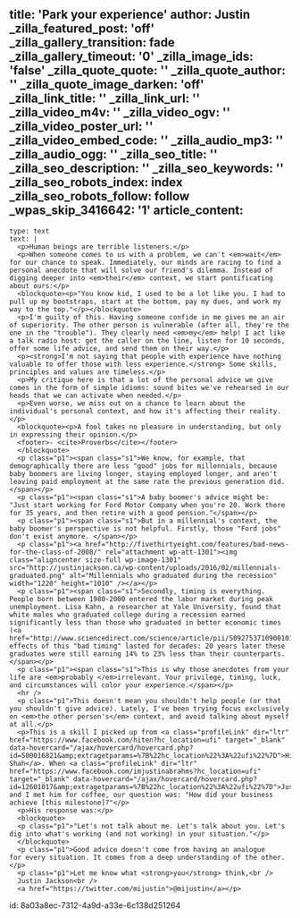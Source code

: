 title: 'Park your experience'
author: Justin
_zilla_featured_post: 'off'
_zilla_gallery_transition: fade
_zilla_gallery_timeout: '0'
_zilla_image_ids: 'false'
_zilla_quote_quote: ''
_zilla_quote_author: ''
_zilla_quote_image_darken: 'off'
_zilla_link_title: ''
_zilla_link_url: ''
_zilla_video_m4v: ''
_zilla_video_ogv: ''
_zilla_video_poster_url: ''
_zilla_video_embed_code: ''
_zilla_audio_mp3: ''
_zilla_audio_ogg: ''
_zilla_seo_title: ''
_zilla_seo_description: ''
_zilla_seo_keywords: ''
_zilla_seo_robots_index: index
_zilla_seo_robots_follow: follow
_wpas_skip_3416642: '1'
article_content:
  -
    type: text
    text: |
      <p>Human beings are terrible listeners.</p>
      <p>When someone comes to us with a problem, we can't <em>wait</em> for our chance to speak. Immediately, our minds are racing to find a personal anecdote that will solve our friend's dilemma. Instead of digging deeper into <em>their</em> context, we start pontificating about ours:</p>
      <blockquote><p>"You know kid, I used to be a lot like you. I had to pull up my bootstraps, start at the bottom, pay my dues, and work my way to the top."</p></blockquote>
      <p>I'm guilty of this. Having someone confide in me gives me an air of superiority. The other person is vulnerable (after all, they're the one in the "trouble"). They clearly need <em>my</em> help! I act like a talk radio host: get the caller on the line, listen for 10 seconds, offer some life advice, and send them on their way.</p>
      <p><strong>I'm not saying that people with experience have nothing valuable to offer those with less experience.</strong> Some skills, principles and values are timeless.</p>
      <p>My critique here is that a lot of the personal advice we give comes in the form of simple idioms: sound bites we've rehearsed in our heads that we can activate when needed.</p>
      <p>Even worse, we miss out on a chance to learn about the individual's personal context, and how it's affecting their reality.</p>
      <blockquote><p>A fool takes no pleasure in understanding, but only in expressing their opinion.</p>
      <footer>- <cite>Proverbs</cite></footer>
      </blockquote>
      <p class="p1"><span class="s1">We know, for example, that demographically there are less "good" jobs for millennials, because baby boomers are living longer, staying employed longer, and aren't leaving paid employment at the same rate the previous generation did.</span></p>
      <p class="p1"><span class="s1">A baby boomer's advice might be: "Just start working for Ford Motor Company when you're 20. Work there for 35 years, and then retire with a good pension."</span></p>
      <p class="p1"><span class="s1">But in a millennial's context, the baby boomer's perspective is not helpful. Firstly, those "Ford jobs" don't exist anymore. </span></p>
      <p class="p1"><a href="http://fivethirtyeight.com/features/bad-news-for-the-class-of-2008/" rel="attachment wp-att-1301"><img class="aligncenter size-full wp-image-1301" src="http://justinjackson.ca/wp-content/uploads/2016/02/millennials-graduated.png" alt="Millennials who graduated during the recession" width="1220" height="1010" /></a></p>
      <p class="p1"><span class="s1">Secondly, timing is everything. People born between 1980-2000 entered the labor market during peak unemployment. Lisa Kahn, a researcher at Yale University, found that white males who graduated college during a recession earned significantly less than those who graduated in better economic times (<a href="http://www.sciencedirect.com/science/article/pii/S0927537109001018">source</a>). The effects of this "bad timing" lasted for decades: 20 years later these graduates were still earning 14% to 23% less than their counterparts.</span></p>
      <p class="p1"><span class="s1">This is why those anecdotes from your life are <em>probably </em>irrelevant. Your privilege, timing, luck, and circumstances will color your experience.</span></p>
      <hr />
      <p class="p1">This doesn't mean you shouldn't help people (or that you shouldn't give advice). Lately, I've been trying focus exclusively on <em>the other person's</em> context, and avoid talking about myself at all.</p>
      <p>This is a skill I picked up from <a class="profileLink" dir="ltr" href="https://www.facebook.com/hiten?hc_location=ufi" target="_blank" data-hovercard="/ajax/hovercard/hovercard.php?id=500016821&amp;extragetparams=%7B%22hc_location%22%3A%22ufi%22%7D">Hiten Shah</a>. When <a class="profileLink" dir="ltr" href="https://www.facebook.com/imjustinabrahms?hc_location=ufi" target="_blank" data-hovercard="/ajax/hovercard/hovercard.php?id=12601017&amp;extragetparams=%7B%22hc_location%22%3A%22ufi%22%7D">Justin</a> and I met him for coffee, our question was: "How did your business achieve [this milestone]?"</p>
      <p>His response was:</p>
      <blockquote>
      <p class="p1">"Let's not talk about me. Let's talk about you. Let's dig into what's working (and not working) in your situation."</p>
      </blockquote>
      <p class="p1">Good advice doesn't come from having an analogue for every situation. It comes from a deep understanding of the other.</p>
      <p class="p1">Let me know what <strong>you</strong> think,<br />
      Justin Jackson<br />
      <a href="https://twitter.com/mijustin">@mijustin</a></p>
      
id: 8a03a8ec-7312-4a9d-a33e-6c138d251264
